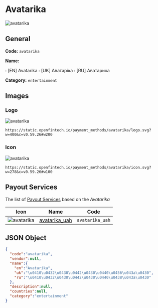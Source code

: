 
# Avatarika 
![avatarika](https://static.openfintech.io/payment_methods/avatarika/logo.svg?w=400&c=v0.59.26#w200)  

## General 
**Code:** `avatarika` 
 
**Name:** 
 
:	[EN] Avatarika 
:	[UK] Аватаріка 
:	[RU] Аватарика 
 
**Category:** `entertainment` 
 

## Images 

### Logo 
![avatarika](https://static.openfintech.io/payment_methods/avatarika/logo.svg?w=400&c=v0.59.26#w200)  

```
https://static.openfintech.io/payment_methods/avatarika/logo.svg?w=400&c=v0.59.26#w200
```  

### Icon 
![avatarika](https://static.openfintech.io/payment_methods/avatarika/icon.svg?w=278&c=v0.59.26#w100)  

```
https://static.openfintech.io/payment_methods/avatarika/icon.svg?w=278&c=v0.59.26#w100
```  

## Payout Services 
 
The list of [Payout Services](/payout-services/) based on the _Avatarika_ 

|Icon|Name|Code| 
|:---:|:---:|:---:| 
|![avatarika](https://static.openfintech.io/payout_methods/avatarika/icon.svg?w=278&c=v0.59.26#w40) |[avatarika_uah](/payout-services/avatarika_uah/)|`avatarika_uah`| 
 

## JSON Object 

```json
{
  "code":"avatarika",
  "vendor":null,
  "name":{
    "en":"Avatarika",
    "uk":"\u0410\u0432\u0430\u0442\u0430\u0440\u0456\u043a\u0430",
    "ru":"\u0410\u0432\u0430\u0442\u0430\u0440\u0438\u043a\u0430"
  },
  "description":null,
  "countries":null,
  "category":"entertainment"
}
```  
